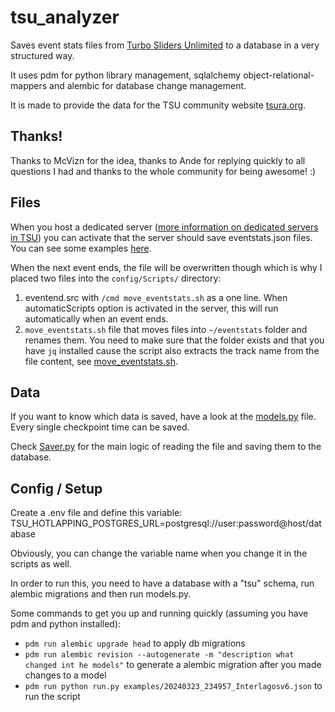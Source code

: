 # tsu_analyzer

Saves event stats files from [Turbo Sliders Unlimited](https://www.turbosliders.com/home) to a database in a very structured way.

It uses pdm for python library management, sqlalchemy object-relational-mappers and alembic for database change management.

It is made to provide the data for the TSU community website [tsura.org](https://tsura.org).

## Thanks!

Thanks to McVizn for the idea, thanks to Ande for replying quickly to all questions I had and thanks to the whole community for being awesome! :)

## Files

When you host a dedicated server ([more information on dedicated servers in TSU](https://www.turbosliders.com/help/dedicated-servers)) you can activate that the server should save eventstats.json files. You can see some examples [here](/examples/).

When the next event ends, the file will be overwritten though which is why I placed two files into the `config/Scripts/` directory:
1. eventend.src with `/cmd move_eventstats.sh` as a one line. When automaticScripts option is activated in the server, this will run automatically when an event ends.
2. `move_eventstats.sh` file that moves files into `~/eventstats` folder and renames them. You need to make sure that the folder exists and that you have `jq` installed cause the script also extracts the track name from the file content, see [move_eventstats.sh](/src/tsu_analyzer/move_eventstats.sh).

## Data

If you want to know which data is saved, have a look at the [models.py](/src/tsu_analyzer/db/models.py) file. Every single checkpoint time can be saved.

Check [Saver.py](/src/tsu_analyzer/db/Saver.py) for the main logic of reading the file and saving them to the database.

## Config / Setup

Create a .env file and define this variable:
TSU_HOTLAPPING_POSTGRES_URL=postgresql://user:password@host/database

Obviously, you can change the variable name when you change it in the scripts as well. 

In order to run this, you need to have a database with a "tsu" schema, run alembic migrations and then run models.py. 

Some commands to get you up and running quickly (assuming you have pdm and python installed):
- `pdm run alembic upgrade head` to apply db migrations
- `pdm run alembic revision --autogenerate -m "description what changed int he models"` to generate a alembic migration after you made changes to a model
- `pdm run python run.py examples/20240323_234957_Interlagosv6.json` to run the script
